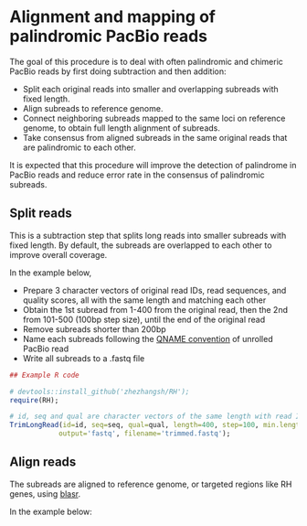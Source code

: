 # Alignment and mapping of palindromic PacBio reads

The goal of this procedure is to deal with often palindromic and chimeric PacBio reads by first doing subtraction and then addition:

  - Split each original reads into smaller and overlapping subreads with fixed length.
  - Align subreads to reference genome.
  - Connect neighboring subreads mapped to the same loci on reference genome, to obtain full length alignment of subreads. 
  - Take consensus from aligned subreads in the same original reads that are palindromic to each other.
  
It is expected that this procedure will improve the detection of palindrome in PacBio reads and reduce error rate in the consensus of palindromic subreads.

## Split reads

This is a subtraction step that splits long reads into smaller subreads with fixed length. By default, the subreads are overlapped to each other to improve overall coverage. 

In the example below, 

  - Prepare 3 character vectors of original read IDs, read sequences, and quality scores, all with the same length and matching each other
  - Obtain the 1st subread from 1-400 from the original read, then the 2nd from 101-500 (100bp step size), until the end of the original read
  - Remove subreads shorter than 200bp
  - Name each subreads following the [QNAME convention](https://pacbiofileformats.readthedocs.io/en/3.0/BAM.html#qname-convention) of unrolled PacBio read
  - Write all subreads to a .fastq file

```r
## Example R code

# devtools::install_github('zhezhangsh/RH');
require(RH);

# id, seq and qual are character vectors of the same length with read IDs, sequences, quality scores
TrimLongRead(id=id, seq=seq, qual=qual, length=400, step=100, min.length=200,
            output='fastq', filename='trimmed.fastq');
```

## Align reads

The subreads are aligned to reference genome, or targeted regions like RH genes, using [blasr](https://github.com/PacificBiosciences/blasr). 

In the example below: 

```sh


```
